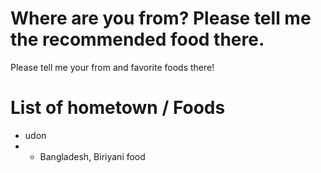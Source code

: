 # Where are you from? Please tell me the recommended food there.
Please tell me your from and favorite foods there!<br/>





# List of hometown / Foods
- udon<br/>
- - Bangladesh, Biriyani food<br/>
